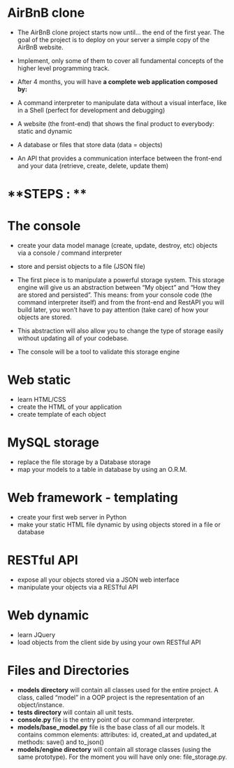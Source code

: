 # **AirBnB clone**

+ The AirBnB clone project starts now until… the end of the first year. The goal of the project is to deploy on your server a simple copy of the AirBnB website.

+ Implement, only some of them to cover all fundamental concepts of the higher level programming track.

+ After 4 months, you will have **a complete web application composed by:**

+    A command interpreter to manipulate data without a visual interface, like in a Shell (perfect for development and debugging)
+    A website (the front-end) that shows the final product to everybody: static and dynamic
+    A database or files that store data (data = objects)
+    An API that provides a communication interface between the front-end and your data (retrieve, create, delete, update them)

# **STEPS : **

# **The console**

+ create your data model
manage (create, update, destroy, etc) objects via a console / command interpreter
+ store and persist objects to a file (JSON file)
+ The first piece is to manipulate a powerful storage system. This storage engine will give us an abstraction between “My object” and “How they are stored and persisted”. This means: from your console code (the command interpreter itself) and from the front-end and RestAPI you will build later, you won’t have to pay attention (take care) of how your objects are stored.

+ This abstraction will also allow you to change the type of storage easily without updating all of your codebase.

+ The console will be a tool to validate this storage engine

# **Web static**

+ learn HTML/CSS
+ create the HTML of your application
+ create template of each object

# **MySQL storage**

+ replace the file storage by a Database storage
+ map your models to a table in database by using an O.R.M.

# **Web framework - templating**

+ create your first web server in Python
+ make your static HTML file dynamic by using objects stored in a file or database

# **RESTful API**

+ expose all your objects stored via a JSON web interface
+ manipulate your objects via a RESTful API

# **Web dynamic**

+ learn JQuery
+ load objects from the client side by using your own RESTful API

# **Files and Directories**

+ **models directory** will contain all classes used for the entire project. A class, called “model” in a OOP project is the representation of an object/instance.
+ **tests directory** will contain all unit tests.
+ **console.py** file is the entry point of our command interpreter.
+ **models/base_model.py** file is the base class of all our models. It contains common elements:
attributes: id, created_at and updated_at
methods: save() and to_json()
+ **models/engine directory** will contain all storage classes (using the same prototype). For the moment you will have only one: file_storage.py.
